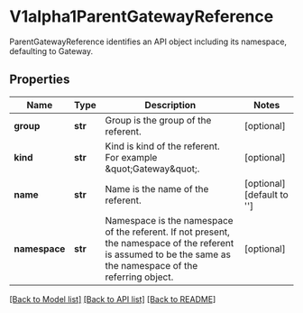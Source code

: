 # V1alpha1ParentGatewayReference

ParentGatewayReference identifies an API object including its namespace, defaulting to Gateway.
## Properties
Name | Type | Description | Notes
------------ | ------------- | ------------- | -------------
**group** | **str** | Group is the group of the referent. | [optional] 
**kind** | **str** | Kind is kind of the referent. For example \&quot;Gateway\&quot;. | [optional] 
**name** | **str** | Name is the name of the referent. | [optional] [default to '']
**namespace** | **str** | Namespace is the namespace of the referent.  If not present, the namespace of the referent is assumed to be the same as the namespace of the referring object. | [optional] 

[[Back to Model list]](../README.md#documentation-for-models) [[Back to API list]](../README.md#documentation-for-api-endpoints) [[Back to README]](../README.md)


